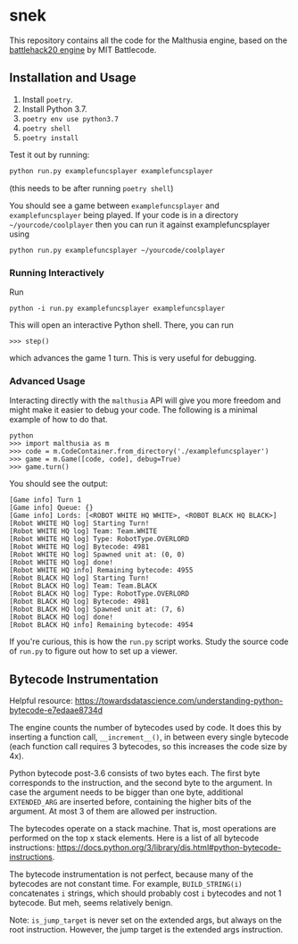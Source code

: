 # snek

This repository contains all the code for the Malthusia engine, based on the [battlehack20 engine](https://github.com/battlecode/battlehack20/tree/master/engine) by MIT Battlecode.

## Installation and Usage

1. Install `poetry`.
2. Install Python 3.7.
3. `poetry env use python3.7`
4. `poetry shell`
5. `poetry install`

Test it out by running:

```bash
python run.py examplefuncsplayer examplefuncsplayer
```

(this needs to be after running `poetry shell`)

You should see a game between `examplefuncsplayer` and `examplefuncsplayer` being played.
If your code is in a directory `~/yourcode/coolplayer` then you can run it against examplefuncsplayer using

```
python run.py examplefuncsplayer ~/yourcode/coolplayer
```

### Running Interactively

Run

```
python -i run.py examplefuncsplayer examplefuncsplayer
```

This will open an interactive Python shell. There, you can run

```
>>> step()
```

which advances the game 1 turn. This is very useful for debugging.


### Advanced Usage

Interacting directly with the `malthusia` API will give you more freedom and might make it easier to debug your code. The following is a minimal example of how to do that.

```
python
>>> import malthusia as m
>>> code = m.CodeContainer.from_directory('./examplefuncsplayer')
>>> game = m.Game([code, code], debug=True)
>>> game.turn()
```

You should see the output:
```
[Game info] Turn 1
[Game info] Queue: {}
[Game info] Lords: [<ROBOT WHITE HQ WHITE>, <ROBOT BLACK HQ BLACK>]
[Robot WHITE HQ log] Starting Turn!
[Robot WHITE HQ log] Team: Team.WHITE
[Robot WHITE HQ log] Type: RobotType.OVERLORD
[Robot WHITE HQ log] Bytecode: 4981
[Robot WHITE HQ log] Spawned unit at: (0, 0)
[Robot WHITE HQ log] done!
[Robot WHITE HQ info] Remaining bytecode: 4955
[Robot BLACK HQ log] Starting Turn!
[Robot BLACK HQ log] Team: Team.BLACK
[Robot BLACK HQ log] Type: RobotType.OVERLORD
[Robot BLACK HQ log] Bytecode: 4981
[Robot BLACK HQ log] Spawned unit at: (7, 6)
[Robot BLACK HQ log] done!
[Robot BLACK HQ info] Remaining bytecode: 4954
```

If you're curious, this is how the `run.py` script works. Study the source code of `run.py` to figure out how to set up a viewer.

## Bytecode Instrumentation

Helpful resource: https://towardsdatascience.com/understanding-python-bytecode-e7edaae8734d

The engine counts the number of bytecodes used by code. It does this by inserting a function call, `__increment__()`, in between every single bytecode (each function call requires 3 bytecodes, so this increases the code size by 4x).

Python bytecode post-3.6 consists of two bytes each. The first byte corresponds to the instruction, and the second byte to the argument. In case the argument needs to be bigger than one byte, additional `EXTENDED_ARG` are inserted before, containing the higher bits of the argument. At most 3 of them are allowed per instruction.

The bytecodes operate on a stack machine. That is, most operations are performed on the top x stack elements. Here is a list of all bytecode instructions: https://docs.python.org/3/library/dis.html#python-bytecode-instructions.

The bytecode instrumentation is not perfect, because many of the bytecodes are not constant time. For example, `BUILD_STRING(i)` concatenates `i` strings, which should probably cost `i` bytecodes and not 1 bytecode. But meh, seems relatively benign.

Note: `is_jump_target` is never set on the extended args, but always on the root instruction. However, the jump target is the extended args instruction.